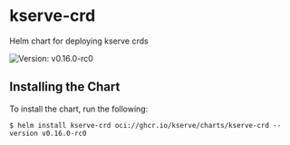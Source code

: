 # kserve-crd

Helm chart for deploying kserve crds

![Version: v0.16.0-rc0](https://img.shields.io/badge/Version-v0.16.0--rc0-informational?style=flat-square)

## Installing the Chart

To install the chart, run the following:

```console
$ helm install kserve-crd oci://ghcr.io/kserve/charts/kserve-crd --version v0.16.0-rc0
```
